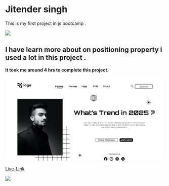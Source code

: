 # Jitender singh 

This is my first project in js bootcamp . 

![](https://img.shields.io/badge/Technologies--used-Html%2CCss-green)


## I have learn more about on **positioning**  property i used a lot in this project .

**It took me around 4 hrs to complete this project.**

![Screenshot](./thumbnail.png)

[Live-Link](https://whats-trend-in-2025.netlify.app/)


![](https://img.shields.io/badge/Instructor-Hitesh--choudhary-yellowgreen)
